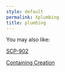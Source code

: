 ```yaml
---
style: default
permalink: Xplumbing
title: plumbing
---
```

You may also like:

[SCP-902](http://scp-wiki.net/scp-902)

[Containing Creation](http://scp-wiki.net/containingcreation)

